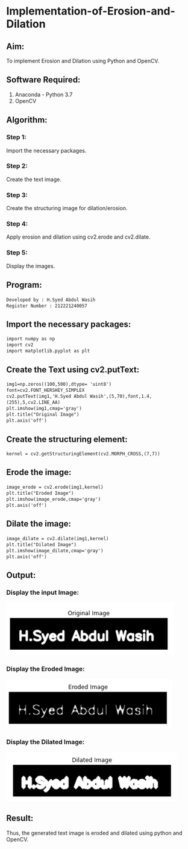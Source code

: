# Implementation-of-Erosion-and-Dilation
## Aim:
To implement Erosion and Dilation using Python and OpenCV.

## Software Required:

1. Anaconda - Python 3.7
2. OpenCV

## Algorithm:

### Step 1:
Import the necessary packages.
### Step 2:
Create the text image.
### Step 3:
Create the structuring image for dilation/erosion.
### Step 4:
Apply erosion and dilation using cv2.erode and cv2.dilate.
### Step 5:
Display the images.
 
## Program:
~~~
Developed by : H.Syed Abdul Wasih
Register Number : 212221240057
~~~
## Import the necessary packages:
~~~
import numpy as np 
import cv2
import matplotlib.pyplot as plt
~~~
## Create the Text using cv2.putText:
~~~
img1=np.zeros((100,500),dtype= 'uint8') 
font=cv2.FONT_HERSHEY_SIMPLEX
cv2.putText(img1,'H.Syed Abdul Wasih',(5,70),font,1.4,(255),5,cv2.LINE_AA)
plt.imshow(img1,cmap='gray')
plt.title("Original Image")
plt.axis('off')
~~~
## Create the structuring element:
~~~
kernel = cv2.getStructuringElement(cv2.MORPH_CROSS,(7,7))
~~~
## Erode the image:
~~~
image_erode = cv2.erode(img1,kernel)
plt.title("Eroded Image")
plt.imshow(image_erode,cmap='gray')
plt.axis('off')
~~~
## Dilate the image:
~~~
image_dilate = cv2.dilate(img1,kernel)
plt.title("Dilated Image")
plt.imshow(image_dilate,cmap='gray')
plt.axis('off')
~~~
## Output:

### Display the input Image:

![output](./img/1.png)

### Display the Eroded Image:

![output](./img/2.png)

### Display the Dilated Image:

![output](./img/3.png)

## Result:

Thus, the generated text image is eroded and dilated using python and OpenCV.